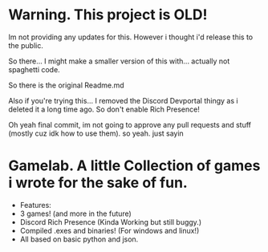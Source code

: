 # Warning. This project is OLD!

Im not providing any updates for this. However i thought i'd release this to the public.

So there... I might make a smaller version of this with... actually not spaghetti code.

So there is the original Readme.md

Also if you're trying this... I removed the Discord Devportal thingy as i deleted it a long time ago. So don't enable Rich Presence!

Oh yeah final commit, im not going to approve any pull requests and stuff (mostly cuz idk how to use them). so yeah. just sayin


# Gamelab. A little Collection of games i wrote for the sake of fun.

- Features:
- 3 games! (and more in the future)
- Discord Rich Presence (Kinda Working but still buggy.)
- Compiled .exes and binaries! (For windows and linux!)
- All based on basic python and json.
